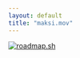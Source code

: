 ```yaml
---
layout: default
title: "maksi.mov"
---
```


[![roadmap.sh](https://roadmap.sh/card/tall/650c3dd1d5295d7a812f90ab?variant=dark)](https://roadmap.sh)

